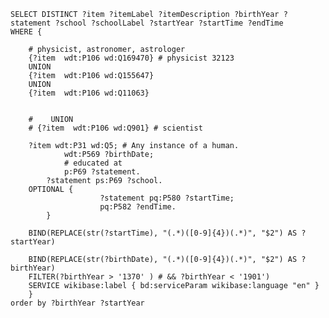 




    SELECT DISTINCT ?item ?itemLabel ?itemDescription ?birthYear ?statement ?school ?schoolLabel ?startYear ?startTime ?endTime
    WHERE {

        # physicist, astronomer, astrologer
        {?item  wdt:P106 wd:Q169470} # physicist 32123
        UNION
        {?item  wdt:P106 wd:Q155647}     
        UNION
        {?item  wdt:P106 wd:Q11063}
                        

        #    UNION
        # {?item  wdt:P106 wd:Q901} # scientist
            
        ?item wdt:P31 wd:Q5; # Any instance of a human.
                wdt:P569 ?birthDate;
                # educated at
                p:P69 ?statement.
            ?statement ps:P69 ?school.
        OPTIONAL {
                        ?statement pq:P580 ?startTime;
                        pq:P582 ?endTime.
            }
        
        BIND(REPLACE(str(?startTime), "(.*)([0-9]{4})(.*)", "$2") AS ?startYear)
        
        BIND(REPLACE(str(?birthDate), "(.*)([0-9]{4})(.*)", "$2") AS ?birthYear)
        FILTER(?birthYear > '1370' ) # && ?birthYear < '1901')
        SERVICE wikibase:label { bd:serviceParam wikibase:language "en" }
        }
    order by ?birthYear ?startYear






